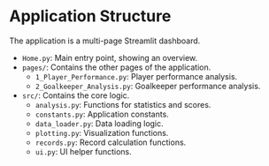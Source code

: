 # Application Structure

The application is a multi-page Streamlit dashboard.

*   `Home.py`: Main entry point, showing an overview.
*   `pages/`: Contains the other pages of the application.
    *   `1_Player_Performance.py`: Player performance analysis.
    *   `2_Goalkeeper_Analysis.py`: Goalkeeper performance analysis.
*   `src/`: Contains the core logic.
    *   `analysis.py`: Functions for statistics and scores.
    *   `constants.py`: Application constants.
    *   `data_loader.py`: Data loading logic.
    *   `plotting.py`: Visualization functions.
    *   `records.py`: Record calculation functions.
    *   `ui.py`: UI helper functions.
